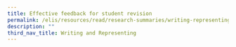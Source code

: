 ```yaml
---
title: Effective feedback for student revision
permalink: /elis/resources/read/research-summaries/writing-representing/effective-feedback-for-student-revision/
description: ""
third_nav_title: Writing and Representing
---
```

